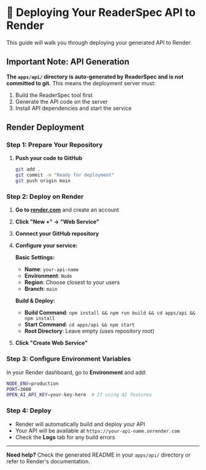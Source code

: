 # 🚀 Deploying Your ReaderSpec API to Render

This guide will walk you through deploying your generated API to Render.

## Important Note: API Generation

**The `apps/api/` directory is auto-generated by ReaderSpec and is not committed to git.** This means the deployment server must:
1. Build the ReaderSpec tool first
2. Generate the API code on the server
3. Install API dependencies and start the service

## Render Deployment

### Step 1: Prepare Your Repository

1. **Push your code to GitHub**
   ```bash
   git add .
   git commit -m "Ready for deployment"
   git push origin main
   ```

### Step 2: Deploy on Render

1. **Go to [render.com](https://render.com)** and create an account
2. **Click "New +" → "Web Service"**
3. **Connect your GitHub repository**
4. **Configure your service:**

   **Basic Settings:**
   - **Name**: `your-api-name`
   - **Environment**: `Node`
   - **Region**: Choose closest to your users
   - **Branch**: `main`

   **Build & Deploy:**
   - **Build Command**: `npm install && npm run build && cd apps/api && npm install`
   - **Start Command**: `cd apps/api && npm start`
   - **Root Directory**: Leave empty (uses repository root)

5. **Click "Create Web Service"**

### Step 3: Configure Environment Variables

In your Render dashboard, go to **Environment** and add:

```bash
NODE_ENV=production
PORT=3000
OPEN_AI_API_KEY=your-key-here  # If using AI features
```

### Step 4: Deploy

- Render will automatically build and deploy your API
- Your API will be available at `https://your-api-name.onrender.com`
- Check the **Logs** tab for any build errors

---

**Need help?** Check the generated README in your `apps/api/` directory or refer to Render's documentation.
